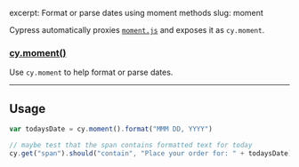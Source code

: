 excerpt: Format or parse dates using moment methods
slug: moment

Cypress automatically proxies [`moment.js`](http://momentjs.com/) and exposes it as `cy.moment`.

### [cy.moment()](#usage)

Use `cy.moment` to help format or parse dates.

***

## Usage

```javascript
var todaysDate = cy.moment().format("MMM DD, YYYY")

// maybe test that the span contains formatted text for today
cy.get("span").should("contain", "Place your order for: " + todaysDate)
```